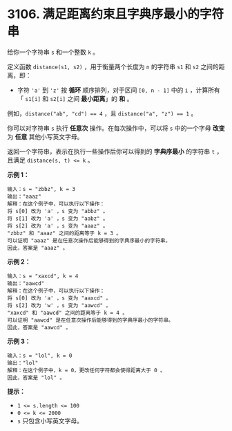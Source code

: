 # 3106. 满足距离约束且字典序最小的字符串

给你一个字符串 `s` 和一个整数 `k` 。

定义函数 `distance(s1, s2)` ，用于衡量两个长度为 `n` 的字符串 `s1` 和 `s2` 之间的距离，即：

- 字符 `'a'` 到 `'z'` 按 **循环** 顺序排列，对于区间 `[0, n - 1]` 中的 `i` ，计算所有「 `s1[i]` 和 `s2[i]` 之间 **最小距离**」的 **和** 。

例如，`distance("ab", "cd") == 4` ，且 `distance("a", "z") == 1` 。

你可以对字符串 `s` 执行 **任意次** 操作。在每次操作中，可以将 `s` 中的一个字母 **改变** 为 **任意** 其他小写英文字母。

返回一个字符串，表示在执行一些操作后你可以得到的 **字典序最小** 的字符串 `t` ，且满足 `distance(s, t) <= k` 。

**示例 1：**

```()
输入：s = "zbbz", k = 3
输出："aaaz"
解释：在这个例子中，可以执行以下操作：
将 s[0] 改为 'a' ，s 变为 "abbz" 。
将 s[1] 改为 'a' ，s 变为 "aabz" 。
将 s[2] 改为 'a' ，s 变为 "aaaz" 。
"zbbz" 和 "aaaz" 之间的距离等于 k = 3 。
可以证明 "aaaz" 是在任意次操作后能够得到的字典序最小的字符串。
因此，答案是 "aaaz" 。
```

**示例 2：**

```()
输入：s = "xaxcd", k = 4
输出："aawcd"
解释：在这个例子中，可以执行以下操作：
将 s[0] 改为 'a' ，s 变为 "aaxcd" 。
将 s[2] 改为 'w' ，s 变为 "aawcd" 。
"xaxcd" 和 "aawcd" 之间的距离等于 k = 4 。
可以证明 "aawcd" 是在任意次操作后能够得到的字典序最小的字符串。
因此，答案是 "aawcd" 。
```

**示例 3：**

```()
输入：s = "lol", k = 0
输出："lol"
解释：在这个例子中，k = 0，更改任何字符都会使得距离大于 0 。
因此，答案是 "lol" 。
```

**提示：**

- `1 <= s.length <= 100`
- `0 <= k <= 2000`
- `s` 只包含小写英文字母。
